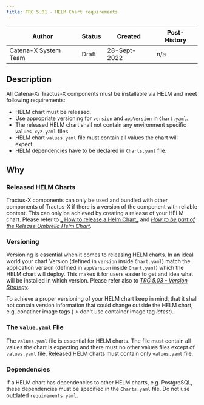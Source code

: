 ```yaml
---
title: TRG 5.01 - HELM Chart requirements
---
```


| Author               | Status | Created      | Post-History |
|----------------------|--------|--------------|--------------|
| Catena-X System Team | Draft  | 28-Sept-2022 | n/a          |

## Description

All Catena-X/ Tractus-X components must be installable via HELM and meet following requirements:

- HELM chart must be released.
- Use appropriate versioning for `version` and `appVersion` in `Chart.yaml`.
- The released HELM chart shall not contain any environment specific `values-xyz.yaml` files.
- HELM chart `values.yaml` file must contain all values the chart will expect.
- HELM dependencies have to be declared in `Charts.yaml` file.

## Why

### Released HELM Charts

Tractus-X components can only be used and bundled with other components of Tractus-X if there is a version of the
component with reliable content. This can only be achieved by creating a release of your HELM chart. Please refer to [_
How to release a Helm Chart_](../../guides/how-to-release-a-helm-chart.md) and [_How to be part of the Release Umbrella
Helm Chart_](../../guides/how-to-be-part-of-release-umbrella-helm.md).

### Versioning

Versioning is essential when it comes to releasing HELM charts. In an ideal world your chart Version (defined
in `version` inside `Chart.yaml`) match the application version (defined in `appVersion` inside `Chart.yaml`) which the
HELM chart will deploy. This makes it for users easier to get and idea what will be installed in which version. Please
refer also to [_TRG 5.03 - Version Strategy_](trg-5-3.md).

To achieve a proper versioning of your HELM chart keep in mind, that it shall not contain version information that could
change outside the HELM chart, e.g. conatiner image tags (→ don't use container image tag _latest_).

### The `value.yaml` File

The `values.yaml` file is essential for HELM charts. The file must contain all values the chart is expecting and there
must no other values files except of `values.yaml` file. Released HELM charts must contain only `values.yaml` file.

### Dependencies

If a HELM chart has dependencies to other HELM charts, e.g. PostgreSQL, these dependencies must be specified in
the `Charts.yaml` file. Do not use outdated `requirements.yaml`.
